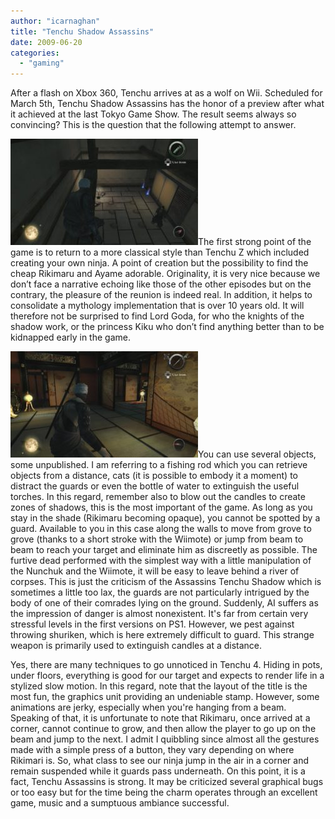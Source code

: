 ```yaml
---
author: "icarnaghan"
title: "Tenchu Shadow Assassins"
date: 2009-06-20
categories: 
  - "gaming"
---
```


After a flash on Xbox 360, Tenchu arrives at as a wolf on Wii. Scheduled for March 5th, Tenchu Shadow Assassins has the honor of a preview after what it achieved at the last Tokyo Game Show. The result seems always so convincing? This is the question that the following attempt to answer.

![Tenchu.3](images/Tenchu.3-300x170.jpg)The first strong point of the game is to return to a more classical style than Tenchu Z which included creating your own ninja. A point of creation but the possibility to find the cheap Rikimaru and Ayame adorable. Originality, it is very nice because we don’t face a narrative echoing like those of the other episodes but on the contrary, the pleasure of the reunion is indeed real. In addition, it helps to consolidate a mythology implementation that is over 10 years old. It will therefore not be surprised to find Lord Goda, for who the knights of the shadow work, or the princess Kiku who don’t find anything better than to be kidnapped early in the game.

![Tenchu.2](images/Tenchu.2-300x170.jpg)You can use several objects, some unpublished. I am referring to a fishing rod which you can retrieve objects from a distance, cats (it is possible to embody it a moment) to distract the guards or even the bottle of water to extinguish the useful torches. In this regard, remember also to blow out the candles to create zones of shadows, this is the most important of the game. As long as you stay in the shade (Rikimaru becoming opaque), you cannot be spotted by a guard. Available to you in this case along the walls to move from grove to grove (thanks to a short stroke with the Wiimote) or jump from beam to beam to reach your target and eliminate him as discreetly as possible. The furtive dead performed with the simplest way with a little manipulation of the Nunchuk and the Wiimote, it will be easy to leave behind a river of corpses. This is just the criticism of the Assassins Tenchu Shadow which is sometimes a little too lax, the guards are not particularly intrigued by the body of one of their comrades lying on the ground. Suddenly, AI suffers as the impression of danger is almost nonexistent. It's far from certain very stressful levels in the first versions on PS1. However, we pest against throwing shuriken, which is here extremely difficult to guard. This strange weapon is primarily used to extinguish candles at a distance.

Yes, there are many techniques to go unnoticed in Tenchu 4. Hiding in pots, under floors, everything is good for our target and expects to render life in a stylized slow motion. In this regard, note that the layout of the title is the most fun, the graphics unit providing an undeniable stamp. However, some animations are jerky, especially when you're hanging from a beam. Speaking of that, it is unfortunate to note that Rikimaru, once arrived at a corner, cannot continue to grow, and then allow the player to go up on the beam and jump to the next. I admit I quibbling since almost all the gestures made with a simple press of a button, they vary depending on where Rikimari is. So, what class to see our ninja jump in the air in a corner and remain suspended while it guards pass underneath. On this point, it is a fact, Tenchu Assassins is strong. It may be criticized several graphical bugs or too easy but for the time being the charm operates through an excellent game, music and a sumptuous ambiance successful.
